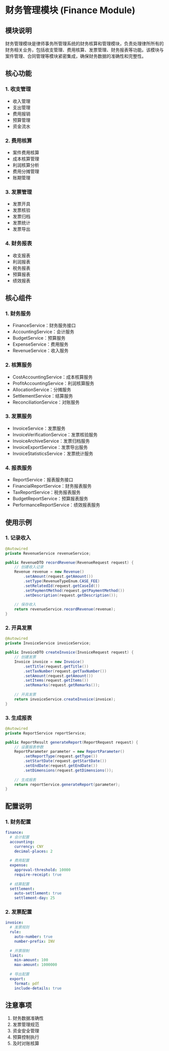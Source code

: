 # 财务管理模块 (Finance Module)

## 模块说明
财务管理模块是律师事务所管理系统的财务核算和管理模块，负责处理律所所有的财务相关业务，包括收支管理、费用核算、发票管理、财务报表等功能。该模块与案件管理、合同管理等模块紧密集成，确保财务数据的准确性和完整性。

## 核心功能

### 1. 收支管理
- 收入管理
- 支出管理
- 费用报销
- 预算管理
- 资金流水

### 2. 费用核算
- 案件费用核算
- 成本核算管理
- 利润核算分析
- 费用分摊管理
- 账期管理

### 3. 发票管理
- 发票开具
- 发票核验
- 发票归档
- 发票统计
- 发票导出

### 4. 财务报表
- 收支报表
- 利润报表
- 税务报表
- 预算报表
- 绩效报表

## 核心组件

### 1. 财务服务
- FinanceService：财务服务接口
- AccountingService：会计服务
- BudgetService：预算服务
- ExpenseService：费用服务
- RevenueService：收入服务

### 2. 核算服务
- CostAccountingService：成本核算服务
- ProfitAccountingService：利润核算服务
- AllocationService：分摊服务
- SettlementService：结算服务
- ReconciliationService：对账服务

### 3. 发票服务
- InvoiceService：发票服务
- InvoiceVerificationService：发票核验服务
- InvoiceArchiveService：发票归档服务
- InvoiceExportService：发票导出服务
- InvoiceStatisticsService：发票统计服务

### 4. 报表服务
- ReportService：报表服务接口
- FinancialReportService：财务报表服务
- TaxReportService：税务报表服务
- BudgetReportService：预算报表服务
- PerformanceReportService：绩效报表服务

## 使用示例

### 1. 记录收入
```java
@Autowired
private RevenueService revenueService;

public RevenueDTO recordRevenue(RevenueRequest request) {
    // 创建收入记录
    Revenue revenue = new Revenue()
        .setAmount(request.getAmount())
        .setType(RevenueTypeEnum.CASE_FEE)
        .setRelatedId(request.getCaseId())
        .setPaymentMethod(request.getPaymentMethod())
        .setDescription(request.getDescription());
    
    // 保存收入
    return revenueService.recordRevenue(revenue);
}
```

### 2. 开具发票
```java
@Autowired
private InvoiceService invoiceService;

public InvoiceDTO createInvoice(InvoiceRequest request) {
    // 创建发票
    Invoice invoice = new Invoice()
        .setTitle(request.getTitle())
        .setTaxNumber(request.getTaxNumber())
        .setAmount(request.getAmount())
        .setItems(request.getItems())
        .setRemarks(request.getRemarks());
    
    // 开具发票
    return invoiceService.createInvoice(invoice);
}
```

### 3. 生成报表
```java
@Autowired
private ReportService reportService;

public ReportResult generateReport(ReportRequest request) {
    // 设置报表参数
    ReportParameter parameter = new ReportParameter()
        .setReportType(request.getType())
        .setStartDate(request.getStartDate())
        .setEndDate(request.getEndDate())
        .setDimensions(request.getDimensions());
    
    // 生成报表
    return reportService.generateReport(parameter);
}
```

## 配置说明

### 1. 财务配置
```yaml
finance:
  # 会计配置
  accounting:
    currency: CNY
    decimal-places: 2
    
  # 费用配置
  expense:
    approval-threshold: 10000
    require-receipt: true
    
  # 结算配置
  settlement:
    auto-settlement: true
    settlement-day: 25
```

### 2. 发票配置
```yaml
invoice:
  # 发票规则
  rule:
    auto-number: true
    number-prefix: INV
    
  # 开票限制
  limit:
    min-amount: 100
    max-amount: 1000000
    
  # 导出配置
  export:
    format: pdf
    include-details: true
```

## 注意事项
1. 财务数据准确性
2. 发票管理规范
3. 资金安全管理
4. 预算控制执行
5. 及时对账核算 